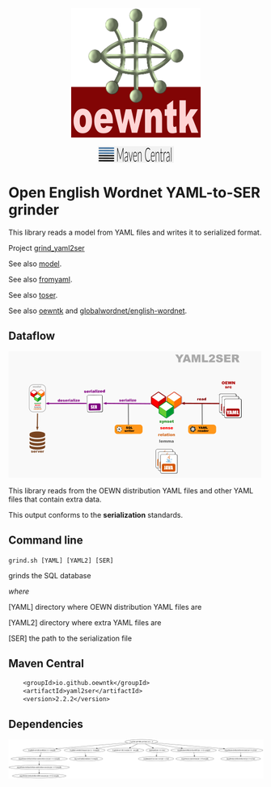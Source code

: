 <p align="center">
<img width="256" height="256" src="images/oewntk.png" alt="OEWNTK">
</p>
<p align="center">
<img width="150" src="images/mavencentral.png" alt="MavenCentral">
</p>

# Open English Wordnet YAML-to-SER grinder

This library reads a model from YAML files and writes it to serialized format.

Project [grind_yaml2ser](https://github.com/oewntk/grind_yaml2ser)

See also [model](https://github.com/oewntk/model/blob/master/README.md).

See also [fromyaml](https://github.com/oewntk/fromyaml/blob/master/README.md).

See also [toser](https://github.com/oewntk/toser/blob/master/README.md).

See also [oewntk](https://github.com/oewntk)
and [globalwordnet/english-wordnet](https://github.com/globalwordnet/english-wordnet).

## Dataflow

![Dataflow](images/dataflow_yaml2ser.png  "Dataflow")

This library reads from the OEWN distribution YAML files and other YAML files that contain extra data.

This output conforms to the **serialization** standards.

## Command line

`grind.sh [YAML] [YAML2] [SER]`

grinds the SQL database

*where*

[YAML] directory where OEWN distribution YAML files are

[YAML2] directory where extra YAML files are

[SER] the path to the serialization file

## Maven Central

		<groupId>io.github.oewntk</groupId>
		<artifactId>yaml2ser</artifactId>
		<version>2.2.2</version>

## Dependencies

![Dependencies](images/grind-yaml2ser.png  "Dataflow")

